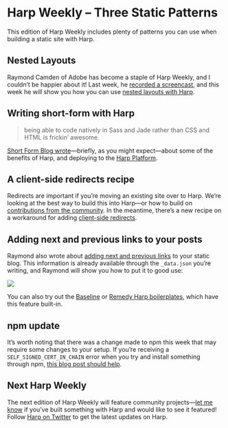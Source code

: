 # Harp Weekly – Three Static Patterns

This edition of Harp Weekly includes plenty of patterns you can use when building a static site with Harp.

## Nested Layouts

Raymond Camden of Adobe has become a staple of Harp Weekly, and I couldn’t be happier about it! Last week, he [recorded a screencast](http://harpjs.com/blog/harp-weekly-2014-02-24), and this week he will show you how you can use [nested layouts with Harp](http://www.raymondcamden.com/index.cfm/2014/2/27/Nested-Layouts-in-HarpJS).

## Writing short-form with Harp

> being able to code natively in Sass and Jade rather than CSS and HTML is frickin’ awesome.

[Short Form Blog wrote](http://shortformblog.com/post/77741855168/you-guys-were-writing-about-possible-alternatives-to)—briefly, as you might expect—about some of the benefits of Harp, and deploying to the [Harp Platform](https://www.harp.io).

## A client-side redirects recipe	

Redirects are important if you’re moving an existing site over to Harp. We’re looking at the best way to build this into Harp—or how to build on [contributions from the community](https://github.com/sintaxi/harp/pull/263). In the meantime, there’s a new recipe on a workaround for adding [client-side redirects](http://harpjs.com/recipes/client-side-redirect).

## Adding next and previous links to your posts

Raymond also wrote about [adding next and previous links](http://www.raymondcamden.com/index.cfm/2014/2/26/Creating-NextPrevious-Links-in-HarpJS) to your static blog. This information is already available through the `_data.json` you’re writing, and Raymond will show you how to put it to good use:

[![](https://f.cloud.github.com/assets/1581276/1875335/658c8422-78f0-11e3-8c29-14ca87e320c6.png)](http://www.raymondcamden.com/index.cfm/2014/2/26/Creating-NextPrevious-Links-in-HarpJS)

You can also try out the [Baseline](https://github.com/rosshj/baseline) or [Remedy Harp boilerplates](https://github.com/kennethormandy/hb-remedy), which have this feature built-in.

## npm update

It’s worth noting that there was a change made to npm this week  that may require some changes to your setup. If you’re receiving a `SELF_SIGNED_CERT_IN_CHAIN` error when you try and install something through npm, [this blog post should help](http://blog.npmjs.org/post/78085451721/npms-self-signed-certificate-is-no-more).

## Next Harp Weekly

The next edition of Harp Weekly will feature community projects—[let me know](mailto:kenneth@chloi.io) if you’ve built something with Harp and would like to see it featured! Follow [Harp on Twitter](http://twitter.com/harpwebserver) to get the latest updates on Harp.